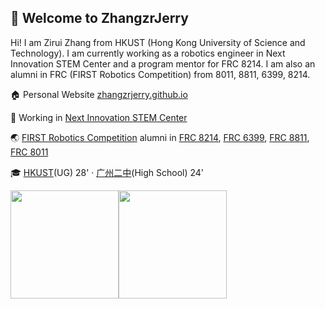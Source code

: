 ## 🙋 Welcome to ZhangzrJerry

Hi! I am Zirui Zhang from HKUST (Hong Kong University of Science and Technology). I am currently working as a robotics engineer in Next Innovation STEM Center and a program mentor for FRC 8214. I am also an alumni in FRC (FIRST Robotics Competition) from 8011, 8811, 6399, 8214.

:house: Personal Website [zhangzrjerry.github.io](https://zhangzrjerry.github.io)

:briefcase: Working in [Next Innovation STEM Center](https://nifornextinnovation.com/)

:earth_asia: [FIRST Robotics Competition](https://www.firstinspires.org/robotics/frc) alumni in [FRC 8214](https://www.thebluealliance.com/team/8214), [FRC 6399](https://www.thebluealliance.com/team/6399), [FRC 8811](https://www.thebluealliance.com/team/8811), [FRC 8011](https://www.thebluealliance.com/team/8011)

:mortar_board: [HKUST](https://hkust.edu.hk/)(UG) 28' · [广州二中](https://www.gdgzez.com.cn/)(High School) 24'

<a href="https://zhangzrjerry.github.io"><img height="173px" src="https://github-readme-stats.vercel.app/api?username=zhangzrjerry&count_private=true&show_icons=true" /><img height="173px" src="https://github-readme-stats.vercel.app/api/top-langs/?username=zhangzrjerry&layout=compact" /></a>

